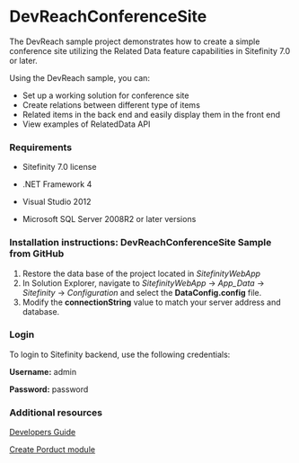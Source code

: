 DevReachConferenceSite
======================

The DevReach sample project demonstrates how to create a simple conference site utilizing the Related Data feature capabilities in Sitefinity 7.0 or later.

Using the DevReach sample, you can:

* Set up a working solution for conference site
* Create relations between different type of items
* Related items in the back end and easily display them in the front end
* View examples of RelatedData API


### Requirements

* Sitefinity 7.0 license

* .NET Framework 4

* Visual Studio 2012

* Microsoft SQL Server 2008R2 or later versions

### Installation instructions: DevReachConferenceSite Sample from GitHub

1. Restore the data base of the project located in _SitefinityWebApp_
2. In Solution Explorer, navigate to _SitefinityWebApp_ -> *App_Data* -> _Sitefinity_ -> _Configuration_ and select the **DataConfig.config** file. 
3. Modify the **connectionString** value to match your server address and database.

### Login

To login to Sitefinity backend, use the following credentials: 

**Username:** admin

**Password:** password

### Additional resources

[Developers Guide](http://www.sitefinity.com/documentation/documentationarticles/developers-guide)

[Create Porduct module](http://www.sitefinity.com/documentation/documentationarticles/developers-guide/sitefinity-essentials/modules/creating-custom-modules/creating-products-module)
